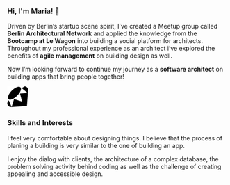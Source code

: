 ### Hi, I'm Maria! 👋 

Driven by Berlin’s startup scene spirit, I’ve created a Meetup group called **Berlin Architectural Network** and applied the knowledge from the **Bootcamp at Le Wagon** into building a social platform for architects.
Throughout my professional experience as an architect i’ve explored the benefits of **agile management** on building design as well. 

Now I’m looking forward to continue my journey as a **software architect** on building apps that bring people together!

![ruby icon](images/ruby.svg)

### Skills and Interests 

I feel very comfortable about designing things. I believe that the process of planing a building is very similar to the one of building an app. 

I enjoy the dialog with clients, the architecture of a complex database, the problem solving activity behind coding as well as the challenge of creating appealing and accessible design.

<!--
**MariaBraganca/MariaBraganca** is a ✨ _special_ ✨ repository because its `README.md` (this file) appears on your GitHub profile.

Here are some ideas to get you started:

- 🔭 I’m currently working on ...
- 🌱 I’m currently learning ...
- 👯 I’m looking to collaborate on ...
- 🤔 I’m looking for help with ...
- 💬 Ask me about ...
- 📫 How to reach me: ...
- 😄 Pronouns: ...
- ⚡ Fun fact: ...
-->
